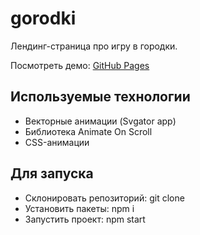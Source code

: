 # gorodki
Лендинг-страница про игру в городки.

Посмотреть демо: [GitHub Pages](https://yeivanova.github.io/gorodki/)

## Используемые технологии
- Векторные анимации (Svgator app)
- Библиотека Animate On Scroll
- CSS-анимации

## Для запуска
- Склонировать репозиторий: git clone
- Установить пакеты: npm i
- Запустить проект: npm start
